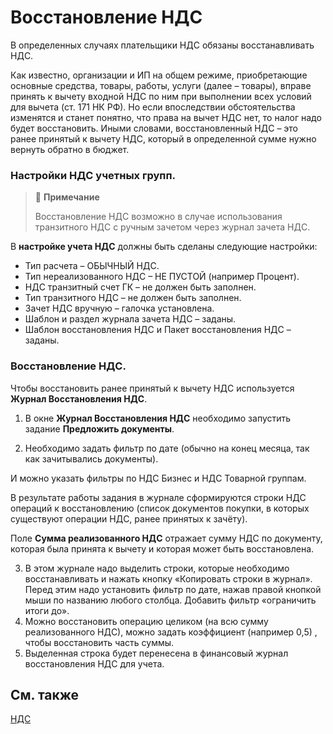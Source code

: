 # Восстановление НДС

В определенных случаях плательщики НДС обязаны восстанавливать НДС. 

Как известно, организации и ИП на общем режиме, приобретающие основные средства, товары, работы, услуги (далее – товары), вправе принять к вычету входной НДС по ним при выполнении всех условий для вычета (ст. 171 НК РФ). Но если впоследствии обстоятельства изменятся и станет понятно, что права на вычет НДС нет, то налог надо будет восстановить. Иными словами, восстановленный НДС – это ранее принятый к вычету НДС, который в определенной сумме нужно вернуть обратно в бюджет. 

### **Настройки НДС учетных групп.**  

> :speech_balloon: **Примечание**
>
> Восстановление НДС возможно в случае использования транзитного НДС с ручным зачетом через журнал зачета НДС.     

В **настройке учета НДС** должны быть сделаны следующие настройки:    

- Тип расчета – ОБЫЧНЫЙ НДС.  
- Тип нереализованного НДС – НЕ ПУСТОЙ (например Процент).  
- НДС транзитный счет ГК – не должен быть заполнен. 
- Тип транзитного НДС – не должен быть заполнен.  
- Зачет НДС вручную – галочка установлена.  
- Шаблон и раздел журнала зачета НДС – заданы.  
- Шаблон восстановления НДС и Пакет восстановления НДС – заданы. 

### Восстановление НДС.

Чтобы восстановить ранее принятый к вычету НДС используется **Журнал Восстановления НДС**.

1. В окне **Журнал Восстановления НДС** необходимо запустить задание **Предложить документы**.  

2. Необходимо задать фильтр по дате (обычно на конец месяца, так как зачитывались документы).  

И можно указать фильтры по НДС Бизнес и НДС Товарной группам.  

В результате работы задания в журнале сформируются строки НДС операций к восстановлению (список документов покупки, в которых существуют операции НДС, ранее принятых к зачёту). 

Поле **Сумма реализованного НДС** отражает сумму НДС по документу, которая была принята к вычету и которая может быть восстановлена.  

3. В этом журнале надо выделить строки, которые необходимо восстанавливать и нажать кнопку  «Копировать строки в журнал». Перед этим надо установить фильтр по дате, нажав правой кнопкой мыши по названию любого столбца. Добавить фильтр «ограничить итоги до». 
4. Можно восстановить операцию целиком (на всю сумму реализованного НДС), можно задать коэффициент (например 0,5) , чтобы восстановить часть суммы.
5. Выделенная строка будет перенесена в финансовый журнал восстановления НДС для учета. 

## См. также

[НДС](vat.md)
